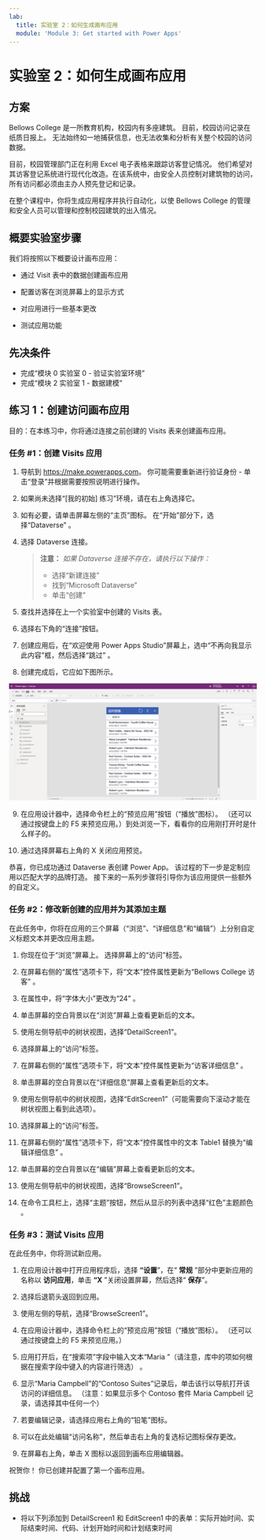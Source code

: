 ```yaml
---
lab:
  title: 实验室 2：如何生成画布应用
  module: 'Module 3: Get started with Power Apps'
---
```


# <a name="lab-2-how-to-build-a-canvas-app"></a>实验室 2：如何生成画布应用

## <a name="scenario"></a>方案

Bellows College 是一所教育机构，校园内有多座建筑。 目前，校园访问记录在纸质日报上。 无法始终如一地捕获信息，也无法收集和分析有关整个校园的访问数据。

目前，校园管理部门正在利用 Excel 电子表格来跟踪访客登记情况。 他们希望对其访客登记系统进行现代化改造。在该系统中，由安全人员控制对建筑物的访问，所有访问都必须由主办人预先登记和记录。

在整个课程中，你将生成应用程序并执行自动化，以使 Bellows College 的管理和安全人员可以管理和控制校园建筑的出入情况。

## <a name="high-level-lab-steps"></a>概要实验室步骤

我们将按照以下概要设计画布应用：

- 通过 Visit 表中的数据创建画布应用

- 配置访客在浏览屏幕上的显示方式

- 对应用进行一些基本更改

- 测试应用功能

## <a name="prerequisites"></a>先决条件

- 完成“模块 0 实验室 0 - 验证实验室环境”
- 完成“模块 2 实验室 1 - 数据建模”

## <a name="exercise-1-create-visits-canvas-app"></a>练习 1：创建访问画布应用

目的：在本练习中，你将通过连接之前创建的 Visits 表来创建画布应用。

### <a name="task-1-create-the-visits-app"></a>任务 \#1：创建 Visits 应用

1.  导航到 <https://make.powerapps.com>。 你可能需要重新进行验证身份 - 单击“登录”并根据需要按照说明进行操作。

2.  如果尚未选择“[我的初始] 练习”环境，请在右上角选择它。

3.  如有必要，请单击屏幕左侧的“主页”图标。 在“开始”部分下，选择“Dataverse” 。

4.  选择 Dataverse 连接。

    > **注意：** *如果 Dataverse 连接不存在，请执行以下操作：*
    > - 选择“新建连接”
    > - 找到“Microsoft Dataverse”
    > - 单击“创建” 

5.  查找并选择在上一个实验室中创建的 Visits 表。

6.  选择右下角的“连接”按钮。

7.  创建应用后，在“欢迎使用 Power Apps Studio”屏幕上，选中“不再向我显示此内容”框，然后选择“跳过” 。

8.  创建完成后，它应如下图所示。

![通过访问数据创建的画布应用。](media/2-canvas-app-from-data.png)

9. 在应用设计器中，选择命令栏上的“预览应用”按钮（“播放”图标）。 （还可以通过按键盘上的 F5 来预览应用。）到处浏览一下，看看你的应用刚打开时是什么样子的。

10. 通过选择屏幕右上角的 X 关闭应用预览。

恭喜，你已成功通过 Dataverse 表创建 Power App。 该过程的下一步是定制应用以匹配大学的品牌打造。 接下来的一系列步骤将引导你为该应用提供一些额外的自定义。

### <a name="task-2-modify-and-theme-the-newly-created-app"></a>任务 \#2：修改新创建的应用并为其添加主题

在此任务中，你将在应用的三个屏幕（“浏览”、“详细信息”和“编辑”）上分别自定义标题文本并更改应用主题。

1.  你现在位于“浏览”屏幕上。 选择屏幕上的“访问”标签。

1.  在屏幕右侧的“属性”选项卡下，将“文本”控件属性更新为“Bellows College 访客” 。

1. 在属性中，将“字体大小”更改为“24” 。

1.  单击屏幕的空白背景以在“浏览”屏幕上查看更新后的文本。

1.  使用左侧导航中的树状视图，选择“DetailScreen1”。

1.  选择屏幕上的“访问”标签。

1.  在屏幕右侧的“属性”选项卡下，将“文本”控件属性更新为“访客详细信息” 。

1.  单击屏幕的空白背景以在“详细信息”屏幕上查看更新后的文本。

1.  使用左侧导航中的树状视图，选择“EditScreen1”（可能需要向下滚动才能在树状视图上看到此选项）。

1.  选择屏幕上的“访问”标签。

1.  在屏幕右侧的“属性”选项卡下，将“文本”控件属性中的文本 Table1 替换为“编辑详细信息” 。

1.  单击屏幕的空白背景以在“编辑”屏幕上查看更新后的文本。

1. 使用左侧导航中的树状视图，选择“BrowseScreen1”。

1. 在命令工具栏上，选择“主题”按钮，然后从显示的列表中选择“红色”主题颜色 。

### <a name="task-3-test-your-visits-app"></a>任务 \#3：测试 Visits 应用

在此任务中，你将测试新应用。

1.  在应用设计器中打开应用程序后，选择 **“设置**”，在“ **常规** ”部分中更新应用的名称以 **访问应用**，单击 **“X** ”关闭设置屏幕，然后选择“ **保存**”。

2.  选择后退箭头返回到应用。

3.  使用左侧的导航，选择“BrowseScreen1”。

4.  在应用设计器中，选择命令栏上的“预览应用”按钮（“播放”图标）。 （还可以通过按键盘上的 F5 来预览应用。）

4.  应用打开后，在“搜索项”字段中输入文本“Maria
    ”（请注意，库中的项如何根据在搜索字段中键入的内容进行筛选） 。

5.  显示“Maria Campbell”的“Contoso Suites”记录后，单击该行以导航打开该访问的详细信息。 （注意：如果显示多个 Contoso 套件 Maria Campbell 记录，请选择其中任何一个）

6.  若要编辑记录，请选择应用右上角的“铅笔”图标。

7.  可以在此处编辑“访问名称”，然后单击右上角的复选标记图标保存更改。

8.  在屏幕右上角，单击 X 图标以返回到画布应用编辑器。

祝贺你！ 你已创建并配置了第一个画布应用。

## <a name="challenges"></a>挑战

- 将以下列添加到 DetailScreen1 和 EditScreen1 中的表单：实际开始时间、实际结束时间、代码、计划开始时间和计划结束时间
